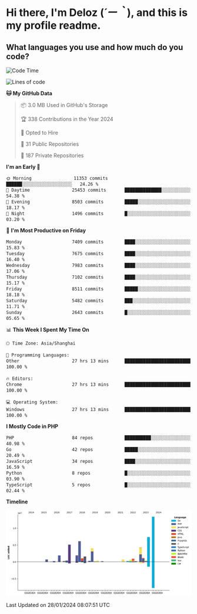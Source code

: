 # **Hi there, I'm Deloz (*´ー｀*), and this is my profile readme.**

## **What languages you use and how much do you code?**

<!--START_SECTION:waka-->
![Code Time](http://img.shields.io/badge/Code%20Time-3%2C247%20hrs%2019%20mins-blue)

![Lines of code](https://img.shields.io/badge/From%20Hello%20World%20I%27ve%20Written-53.7%20million%20lines%20of%20code-blue)

**🐱 My GitHub Data** 

> 📦 3.0 MB Used in GitHub's Storage 
 > 
> 🏆 338 Contributions in the Year 2024
 > 
> 💼 Opted to Hire
 > 
> 📜 31 Public Repositories 
 > 
> 🔑 187 Private Repositories 
 > 
**I'm an Early 🐤** 

```text
🌞 Morning                11353 commits       ██████░░░░░░░░░░░░░░░░░░░   24.26 % 
🌆 Daytime                25453 commits       ██████████████░░░░░░░░░░░   54.38 % 
🌃 Evening                8503 commits        █████░░░░░░░░░░░░░░░░░░░░   18.17 % 
🌙 Night                  1496 commits        █░░░░░░░░░░░░░░░░░░░░░░░░   03.20 % 
```
📅 **I'm Most Productive on Friday** 

```text
Monday                   7409 commits        ████░░░░░░░░░░░░░░░░░░░░░   15.83 % 
Tuesday                  7675 commits        ████░░░░░░░░░░░░░░░░░░░░░   16.40 % 
Wednesday                7983 commits        ████░░░░░░░░░░░░░░░░░░░░░   17.06 % 
Thursday                 7102 commits        ████░░░░░░░░░░░░░░░░░░░░░   15.17 % 
Friday                   8511 commits        █████░░░░░░░░░░░░░░░░░░░░   18.18 % 
Saturday                 5482 commits        ███░░░░░░░░░░░░░░░░░░░░░░   11.71 % 
Sunday                   2643 commits        █░░░░░░░░░░░░░░░░░░░░░░░░   05.65 % 
```


📊 **This Week I Spent My Time On** 

```text
🕑︎ Time Zone: Asia/Shanghai

💬 Programming Languages: 
Other                    27 hrs 13 mins      █████████████████████████   100.00 % 

🔥 Editors: 
Chrome                   27 hrs 13 mins      █████████████████████████   100.00 % 

💻 Operating System: 
Windows                  27 hrs 13 mins      █████████████████████████   100.00 % 
```

**I Mostly Code in PHP** 

```text
PHP                      84 repos            ██████████░░░░░░░░░░░░░░░   40.98 % 
Go                       42 repos            █████░░░░░░░░░░░░░░░░░░░░   20.49 % 
JavaScript               34 repos            ████░░░░░░░░░░░░░░░░░░░░░   16.59 % 
Python                   8 repos             █░░░░░░░░░░░░░░░░░░░░░░░░   03.90 % 
TypeScript               5 repos             █░░░░░░░░░░░░░░░░░░░░░░░░   02.44 % 
```



**Timeline**

![Lines of Code chart](https://raw.githubusercontent.com/deloz/deloz/main/assets/bar_graph.png)


 Last Updated on 28/01/2024 08:07:51 UTC
<!--END_SECTION:waka-->
